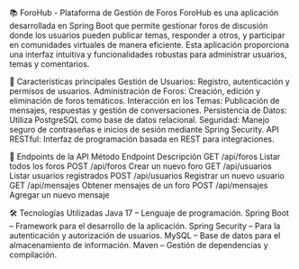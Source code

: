 📚 ForoHub - Plataforma de Gestión de Foros
ForoHub es una aplicación desarrollada en Spring Boot que permite gestionar foros de discusión donde los usuarios pueden publicar temas, responder a otros, y participar en comunidades virtuales de manera eficiente. Esta aplicación proporciona una interfaz intuitiva y funcionalidades robustas para administrar usuarios, temas y comentarios.

🌟 Características principales
Gestión de Usuarios: Registro, autenticación y permisos de usuarios.
Administración de Foros: Creación, edición y eliminación de foros temáticos.
Interacción en los Temas: Publicación de mensajes, respuestas y gestión de conversaciones.
Persistencia de Datos: Utiliza PostgreSQL como base de datos relacional.
Seguridad: Manejo seguro de contraseñas e inicios de sesión mediante Spring Security.
API RESTful: Interfaz de programación basada en REST para integraciones.

🔗 Endpoints de la API
Método	Endpoint	Descripción
GET	/api/foros	Listar todos los foros
POST	/api/foros	Crear un nuevo foro
GET	/api/usuarios	Listar usuarios registrados
POST	/api/usuarios	Registrar un nuevo usuario
GET	/api/mensajes	Obtener mensajes de un foro
POST	/api/mensajes	Agregar un nuevo mensaje

🛠️ Tecnologías Utilizadas
Java 17 – Lenguaje de programación.
Spring Boot – Framework para el desarrollo de la aplicación.
Spring Security – Para la autenticación y autorización de usuarios.
MySQL – Base de datos para el almacenamiento de información.
Maven – Gestión de dependencias y compilación.
